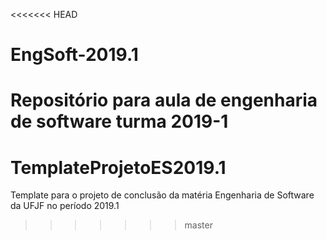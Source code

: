 <<<<<<< HEAD
# EngSoft-2019.1
Repositório para aula de engenharia de software turma 2019-1
=======
# TemplateProjetoES2019.1
Template para o projeto de conclusão da matéria Engenharia de Software da UFJF no período 2019.1
>>>>>>> master
